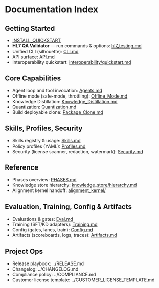 # Documentation Index

## Getting Started
- [INSTALL_QUICKSTART](./INSTALL_QUICKSTART.md)
- **HL7 QA Validator** — run commands & options: [hl7_testing.md](./hl7_testing.md)
- Unified CLI (silhouette): [CLI.md](./CLI.md)
- API surface: [API.md](./API.md)
- Interoperability quickstart: [interoperability/quickstart.md](./interoperability/quickstart.md)

## Core Capabilities
- Agent loop and tool invocation: [Agents.md](./Agents.md)
- Offline mode (safe-mode, throttling): [Offline_Mode.md](./Offline_Mode.md)
- Knowledge Distillation: [Knowledge_Distillation.md](./Knowledge_Distillation.md)
- Quantization: [Quantization.md](./Quantization.md)
- Build deployable clone: [Package_Clone.md](./Package_Clone.md)

## Skills, Profiles, Security
- Skills registry & usage: [Skills.md](./Skills.md)
- Policy profiles (YAML): [Profiles.md](./Profiles.md)
- Security (license scanner, redaction, watermark): [Security.md](./Security.md)

## Reference
- Phases overview: [PHASES.md](./PHASES.md)
- Knowledge store hierarchy: [knowledge_store/hierarchy.md](./knowledge_store/hierarchy.md)
- Alignment kernel handoff: [alignment_kernel/](./alignment_kernel/)

## Evaluation, Training, Config & Artifacts
- Evaluations & gates: [Eval.md](./Eval.md)
- Training (SFT/KD adapters): [Training.md](./Training.md)
- Config (gates, lanes, train): [Config.md](./Config.md)
- Artifacts (scoreboards, logs, traces): [Artifacts.md](./Artifacts.md)

## Project Ops
- Release playbook: ../RELEASE.md  
- Changelog: ../CHANGELOG.md  
- Compliance policy: ../COMPLIANCE.md  
- Customer license template: ../CUSTOMER_LICENSE_TEMPLATE.md
